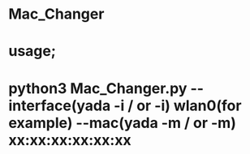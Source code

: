 # Mac_Changer
# usage;
# python3 Mac_Changer.py --interface(yada -i / or -i) wlan0(for example) --mac(yada -m / or -m) xx:xx:xx:xx:xx:xx
